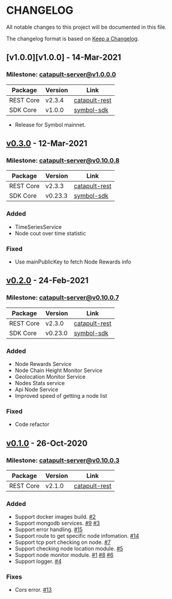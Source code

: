 # CHANGELOG
All notable changes to this project will be documented in this file.

The changelog format is based on [Keep a Changelog](https://keepachangelog.com/en/1.0.0/).

## [v1.0.0][v1.0.0] - 14-Mar-2021

### Milestone: [catapult-server@v1.0.0.0][catapult-server@v1.0.0.0]

Package  | Version  | Link
---|---|---
REST Core| v2.3.4 | [catapult-rest][catapult-rest@v2.3.4]
SDK Core| v1.0.0 | [symbol-sdk][symbol-sdk@v1.0.0]

- Release for Symbol mainnet.

## [v0.3.0][v0.3.0] - 12-Mar-2021

### Milestone: [catapult-server@v0.10.0.8][catapult-server@v0.10.0.8]

Package  | Version  | Link
---|---|---
REST Core| v2.3.3 | [catapult-rest][catapult-rest@v2.3.3]
SDK Core| v0.23.3 | [symbol-sdk][symbol-sdk@v0.23.3]

### Added
- TimeSeriesService
- Node cout over time statistic

### Fixed
- Use mainPublicKey to fetch Node Rewards info

## [v0.2.0][v0.2.0] - 24-Feb-2021

### Milestone: [catapult-server@v0.10.0.7][catapult-server@v0.10.0.7]

Package  | Version  | Link
---|---|---
REST Core| v2.3.0 | [catapult-rest][catapult-rest@v2.3.3]
SDK Core| v0.23.0 | [symbol-sdk][symbol-sdk@v0.23.3-alpha]

### Added
- Node Rewards Service
- Node Chain Height Monitor Service
- Geolocation Monitor Service
- Nodes Stats service
- Api Node Service
- Improved speed of getting a node list

### Fixed
- Code refactor

## [v0.1.0][v0.1.0] - 26-Oct-2020

### Milestone: [catapult-server@v0.10.0.3](https://github.com/nemtech/catapult-server/releases/tag/v0.10.0.3)

Package  | Version  | Link
---|---|---
REST Core| v2.1.0 | [catapult-rest](https://github.com/nemtech/catapult-rest/releases/tag/v2.1.0)

### Added
- Support docker images build. [#2](https://github.com/nemgrouplimited/symbol-statistics-service/issues/2)
- Support mongodb services. [#9](https://github.com/nemgrouplimited/symbol-statistics-service/issues/9) [#3](https://github.com/nemgrouplimited/symbol-statistics-service/issues/3)
- Support error handling. [#15](https://github.com/nemgrouplimited/symbol-statistics-service/issues/15)
- Support route to get specific node infomation. [#14](https://github.com/nemgrouplimited/symbol-statistics-service/issues/14)
- Support tcp port checking on node. [#7](https://github.com/nemgrouplimited/symbol-statistics-service/issues/7)
- Support checking node location module. [#5](https://github.com/nemgrouplimited/symbol-statistics-service/issues/5)
- Support node monitor module. [#1](https://github.com/nemgrouplimited/symbol-statistics-service/issues/1) [#8](https://github.com/nemgrouplimited/symbol-statistics-service/issues/8) [#6](https://github.com/nemgrouplimited/symbol-statistics-service/issues/6)
- Support logger. [#4](https://github.com/nemgrouplimited/symbol-statistics-service/issues/4)

### Fixes
- Cors error. [#13](https://github.com/nemgrouplimited/symbol-statistics-service/issues/13)


[v0.3.0]: https://github.com/nemfoundation/symbol-statistics-service/releases/tag/v0.3.0
[v0.2.0]: https://github.com/nemfoundation/symbol-statistics-service/releases/tag/v0.2.0
[v0.1.0]: https://github.com/nemfoundation/symbol-statistics-service/releases/tag/v0.1.0

[catapult-server@v0.10.0.7]: https://github.com/nemtech/catapult-server/releases/tag/v0.10.0.7
[catapult-server@v0.10.0.8]: https://github.com/nemtech/catapult-server/releases/tag/v0.10.0.8
[catapult-server@v1.0.0.0]: https://github.com/nemtech/catapult-server/releases/tag/v1.0.0.0

[symbol-sdk@v0.23.3-alpha]: https://www.npmjs.com/package/symbol-sdk/v/0.23.3-alpha-202102181227
[symbol-sdk@v0.23.3]: https://www.npmjs.com/package/symbol-sdk/v/0.23.3
[symbol-sdk@v1.0.0]: https://www.npmjs.com/package/symbol-sdk/v/1.0.0

[catapult-rest@v2.3.3]: https://github.com/nemtech/catapult-rest/releases/tag/v2.3.3
[catapult-rest@v2.3.4]: https://github.com/nemtech/catapult-rest/releases/tag/v2.3.4
